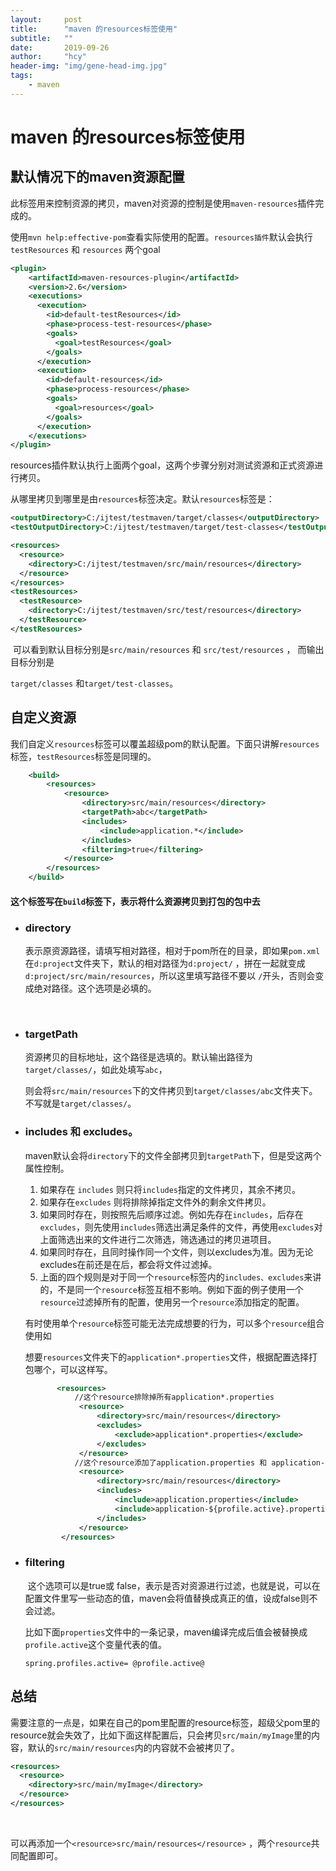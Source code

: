 ```yaml
---
layout:     post
title:      "maven 的resources标签使用"
subtitle:   ""
date:       2019-09-26
author:     "hcy"
header-img: "img/gene-head-img.jpg"
tags:
    - maven
---
```


# maven 的resources标签使用



## 默认情况下的maven资源配置



​		此标签用来控制资源的拷贝，maven对资源的控制是使用`maven-resources`插件完成的。

使用`mvn help:effective-pom`查看实际使用的配置。`resources插件`默认会执行`testResources` 和 `resources` 两个goal

```xml
<plugin>
	<artifactId>maven-resources-plugin</artifactId>
	<version>2.6</version>
	<executions>
	  <execution>
		<id>default-testResources</id>
		<phase>process-test-resources</phase>
		<goals>
		  <goal>testResources</goal>
		</goals>
	  </execution>
	  <execution>
		<id>default-resources</id>
		<phase>process-resources</phase>
		<goals>
		  <goal>resources</goal>
		</goals>
	  </execution>
    </executions>
</plugin>
```



​		resources插件默认执行上面两个goal，这两个步骤分别对测试资源和正式资源进行拷贝。

从哪里拷贝到哪里是由`resources`标签决定。默认`resources`标签是：

```xml
<outputDirectory>C:/ijtest/testmaven/target/classes</outputDirectory>
<testOutputDirectory>C:/ijtest/testmaven/target/test-classes</testOutputDirectory>

<resources>
  <resource>
	<directory>C:/ijtest/testmaven/src/main/resources</directory>
  </resource>
</resources>
<testResources>
  <testResource>
	<directory>C:/ijtest/testmaven/src/test/resources</directory>
  </testResource>
</testResources>
```

​		可以看到默认目标分别是`src/main/resources` 和 `src/test/resources` ， 而输出目标分别是

`target/classes` 和`target/test-classes`。



## 自定义资源

​	我们自定义`resources`标签可以覆盖超级pom的默认配置。下面只讲解`resources`标签，`testResources`标签是同理的。

```xml
 	<build>
        <resources>
            <resource>
                <directory>src/main/resources</directory>
                <targetPath>abc</targetPath>
                <includes>
                    <include>application.*</include>
                </includes>
                <filtering>true</filtering>
            </resource>
        </resources>
    </build>

```

#### 这个标签写在`build`标签下，表示将什么资源拷贝到打包的包中去

+ ### directory

    ​		表示原资源路径，请填写相对路径，相对于pom所在的目录，即如果`pom.xml`在`d:project`文件夹下，默认的相对路径为`d:project/`  ，拼在一起就变成`d:project/src/main/resources`，所以这里填写路径不要以 `/`开头，否则会变成绝对路径。这个选项是必填的。

    ​	

+ ### targetPath

  ​	 	资源拷贝的目标地址，这个路径是选填的。默认输出路径为`target/classes/`，如此处填写`abc`，

  则会将`src/main/resources`下的文件拷贝到`target/classes/abc`文件夹下。不写就是`target/classes/`。

  

+  ###    includes 和 excludes。
	
	maven默认会将`directory`下的文件全部拷贝到`targetPath`下，但是受这两个属性控制。
	
	1. 如果存在 `includes` 则只将`includes`指定的文件拷贝，其余不拷贝。
	2. 如果存在`excludes` 则将排除掉指定文件外的剩余文件拷贝。
	3. 如果同时存在，则按照先后顺序过滤。例如先存在`includes`，后存在`excludes`，则先使用`includes`筛选出满足条件的文件，再使用`excludes`对上面筛选出来的文件进行二次筛选，筛选通过的拷贝进项目。
	4. 如果同时存在，且同时操作同一个文件，则以excludes为准。因为无论excludes在前还是在后，都会将文件过滤掉。
	5. 上面的四个规则是对于同一个`resource`标签内的`includes、excludes`来讲的，不是同一个`resource`标签互相不影响。例如下面的例子使用一个`resource`过滤掉所有的配置，使用另一个`resource`添加指定的配置。
	
	
	
	​	有时使用单个`resource`标签可能无法完成想要的行为，可以多个`resource`组合使用如
	
	想要`resources`文件夹下的`application*.properties`文件，根据配置选择打包哪个，可以这样写。
	
	```xml
	       <resources>
	           //这个resource排除掉所有application*.properties
	            <resource>
	                <directory>src/main/resources</directory>
	                <excludes>
	                    <exclude>application*.properties</exclude>
	                </excludes>
	            </resource>
	           //这个resource添加了application.properties 和 application-${profile.active}.properties
	            <resource>
	                <directory>src/main/resources</directory>
	                <includes>
	                    <include>application.properties</include>
	                    <include>application-${profile.active}.properties</include>
	                </includes>
	            </resource>
	        </resources>
	```
	



+  ### filtering

    ​	这个选项可以是true或 false，表示是否对资源进行过滤，也就是说，可以在配置文件里写一些动态的值，maven会将值替换成真正的值，设成false则不会过滤。

    

    比如下面`properties`文件中的一条记录，maven编译完成后值会被替换成`profile.active`这个变量代表的值。

    ```properties
    spring.profiles.active= @profile.active@
    ```



## 总结

​		需要注意的一点是，如果在自己的pom里配置的resource标签，超级父pom里的resource就会失效了，比如下面这样配置后，只会拷贝`src/main/myImage`里的内容，默认的`src/main/resources`内的内容就不会被拷贝了。

```xml
<resources>
  <resource>
	<directory>src/main/myImage</directory>
  </resource>
</resources>
```

​		

​		可以再添加一个`<resource>src/main/resources</resource>` ，两个`resource`共同配置即可。





